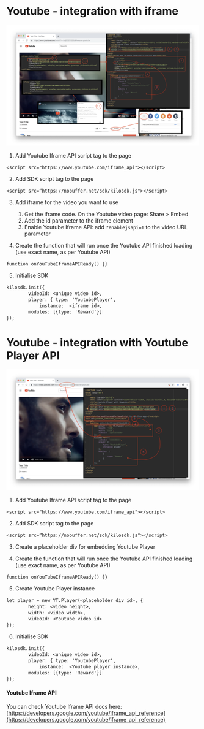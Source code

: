 # Youtube - integration with iframe
![image](https://raw.githubusercontent.com/verasitytech/docs/master/integrations/img/Youtube_iframe.png)
 
1. Add Youtube Iframe API script tag to the page
```
<script src="https://www.youtube.com/iframe_api"></script>
```

2. Add SDK script tag to the page
```
<script src=“https://nobuffer.net/sdk/kilosdk.js"></script>
```

3. Add iframe for the video you want to use
	1. Get the iframe code. On the Youtube video page: Share > Embed
	2. Add the id parameter to the iframe element
	3. Enable Youtube Iframe API: add ```?enablejsapi=1``` to the video URL parameter

4. Create the function that will run once the Youtube API finished loading (use exact name, as per Youtube API)
```
function onYouTubeIframeAPIReady() {}
```

5. Initialise SDK
```
kilosdk.init({
		videoId: <unique video id>,
		player: { type: 'YoutubePlayer',
			instance:  <iframe id>,
		modules: [{type: 'Reward'}]
});
```

# Youtube - integration with Youtube Player API
![image](https://raw.githubusercontent.com/verasitytech/docs/master/integrations/img/Youtube_api.png)
 
1. Add Youtube Iframe API script tag to the page
```
<script src="https://www.youtube.com/iframe_api"></script>
```

2. Add SDK script tag to the page
```
<script src=“https://nobuffer.net/sdk/kilosdk.js"></script>
```

3. Create a placeholder div for embedding Youtube Player

4. Create the function that will run once the Youtube API finished loading (use exact name, as per Youtube API)
```
function onYouTubeIframeAPIReady() {}
```

5. Create Youtube Player instance
```
let player = new YT.Player(<placeholder div id>, {
		height: <video height>,
		width: <video width>,
		videoId: <Youtube video id>
});
```

6. Initialise SDK
```
kilosdk.init({
		videoId: <unique video id>,
		player: { type: 'YoutubePlayer',
			instance:  <Youtube player instance>,
		modules: [{type: 'Reward'}]
});
```


#### Youtube Iframe API

You can check Youtube Iframe API docs here: [https://developers.google.com/youtube/iframe_api_reference](https://developers.google.com/youtube/iframe_api_reference)